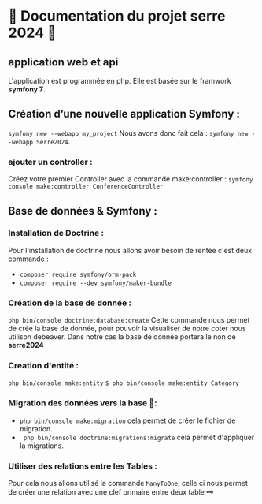 
# 🌿 Documentation du projet serre 2024 🌿 
## application web et api
L'application est programmée en php. Elle est basée sur le framwork **symfony 7**.
## Création d’une nouvelle application Symfony :
```symfony new --webapp my_project```
Nous avons donc fait cela : ```symfony new --webapp Serre2024```. 

### ajouter un controller :
Créez votre premier Controller avec la commande make:controller :
```symfony console make:controller ConferenceController```

## Base de données & Symfony :

### Installation de Doctrine : 

Pour l'installation de doctrine nous allons avoir besoin de rentée c'est deux commande : 
- ```composer require symfony/orm-pack```
- ```composer require --dev symfony/maker-bundle```

### Création de la base de donnée :
```php bin/console doctrine:database:create``` Cette commande nous permet de crée la base de donnée, pour pouvoir la visualiser de notre coter nous utilison debeaver. Dans notre cas la base de donnée portera le non de **serre2024**

### Creation d'entité : 
```php bin/console make:entity```
```$ php bin/console make:entity Category```

### Migration des données vers la base 💾:

- ```php bin/console make:migration``` cela permet de créer le fichier de migration.
- ``` php bin/console doctrine:migrations:migrate``` cela permet d'appliquer la migrations. 


### Utiliser des relations entre les Tables : 
Pour cela nous allons utilisé la commande ```ManyToOne```, celle ci nous permet de créer une relation avec une clef primaire entre deux table 🗝 


